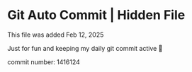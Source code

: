 # Git Auto Commit | Hidden File

This file was added Feb 12, 2025

Just for fun and keeping my daily git commit active 🤪

commit number: 1416124
